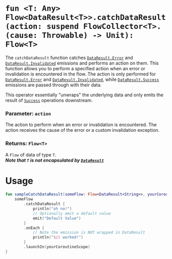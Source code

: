 # `fun <T: Any> Flow<DataResult<T>>.catchDataResult(action: suspend FlowCollector<T>.(cause: Throwable) -> Unit): Flow<T>`

The `catchDataResult` function catches [`DataResult.Error`](../DATA_RESULT.md) and 
[`DataResult.Invalidated`](../DATA_RESULT.md) emissions and performs an action on them. This function allows you to 
perform a specified action when an error or invalidation is encountered in the flow. The action is only performed for 
[`DataResult.Error`](../DATA_RESULT.md) and [`DataResult.Invalidated`](../DATA_RESULT.md), while 
[`DataResult.Success`](../DATA_RESULT.md) emissions are passed through with their data. 

This operator essentially "unwraps" the underlying data and only emits the result of [`Success`](../DATA_RESULT.md) operations downstream.

### Parameter: `action`
The action to perform when an error or invalidation is encountered. The action receives the cause of the error or a custom invalidation exception.

### Returns: `Flow<T>`
A `Flow` of data of type `T`. <br>
**_Note that `T` is not encapsulated by [`DataResult`](../DATA_RESULT.md)_**

# Usage
```kotlin
fun sampleCatchDataResult(someFlow: Flow<DataResult<String>>, yourCoroutineScope: CoroutineScope) {
    someFlow
        .catchDataResult {
            println("oh no!")
            // Optionally emit a default value
            emit("Default Value")
        }
        .onEach {
            // Note the emission is NOT wrapped in DataResult
            println("$it worked!")
        }
        .launchIn(yourCoroutineScope)
}